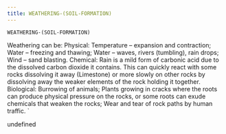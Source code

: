 ```yaml
---
title: WEATHERING-(SOIL-FORMATION)
---
```

`WEATHERING-(SOIL-FORMATION)`

Weathering can be:
Physical:
Temperature – expansion and contraction;
Water – freezing and thawing;
Water – waves, rivers (tumbling), rain drops;
Wind – sand blasting.
Chemical:
Rain is a mild form of carbonic acid due to the dissolved carbon dioxide it contains.  This can quickly react with some rocks dissolving it away (Limestone) or more slowly on other rocks by dissolving away the weaker elements of the rock holding it together.
Biological:
Burrowing of animals;
Plants growing in cracks where the roots can produce physical pressure on the rocks, or some roots can exude chemicals that weaken the rocks;
Wear and tear of rock paths by human traffic.
`

undefined